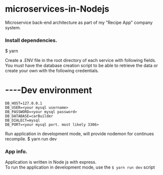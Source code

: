 # microservices-in-Nodejs

Microservice back-end architecture as part of my "Recipe App" company system. 

### Install dependencies.
$ yarn

Create a .ENV file in the root directory of each service with following fields. 
You must have the database creation script to be able to retrieve the data or create your own with the following credentials.
# ----Dev environment
`DB_HOST=127.0.0.1`  
`DB_USER=<your mysql username>`  
`DB_PASSWORD=<your mysql password>`  
`DB_DATABASE=carBuilder`   
`DB_DIALECT=mysql`  
`DB_PORT=<your mysql port. most likely 3306>`

Run application in development mode, will provide nodemon for continues recompile.
$ yarn run dev
  

### App info.

Application is written in Node js with express.  
To run the application in development mode, use the `$ yarn run dev` script  
